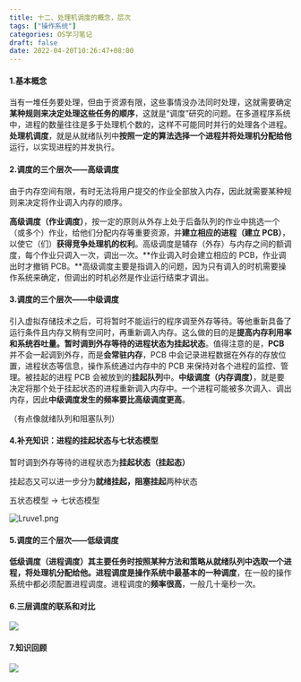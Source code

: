 ```yaml
---
title: 十二、处理机调度的概念，层次
tags: ["操作系统"]
categories: OS学习笔记
draft: false
date: 2022-04-20T10:26:47+08:00
---
```


#### 1.基本概念

当有一堆任务要处理，但由于资源有限，这些事情没办法同时处理，这就需要确定**某种规则来决定处理这些任务的顺序**，这就是“调度”研究的问题。在多道程序系统中，进程的数量往往是多于处理机个数的，这样不可能同时并行的处理各个进程。**处理机调度**，就是从就绪队列中**按照一定的算法选择一个进程并将处理机分配给他**运行，以实现进程的并发执行。

<!--more-->

#### 2.调度的三个层次——高级调度

由于内存空间有限，有时无法将用户提交的作业全部放入内存，因此就需要某种规则来决定将作业调入内存的顺序。

**高级调度（作业调度）**，按一定的原则从外存上处于后备队列的作业中挑选一个（或多个）作业，给他们分配内存等重要资源，并**建立相应的进程（建立 PCB）**，以使它（们）**获得竞争处理机的权利**。高级调度是辅存（外存）与内存之间的额调度，每个作业只调入一次，调出一次。**作业调入时会建立相应的 PCB，作业调出时才撤销 PCB。**高级调度主要是指调入的问题，因为只有调入的时机需要操作系统来确定，但调出的时机必然是作业运行结束才调出。

#### 3.调度的三个层次——中级调度

引入虚拟存储技术之后，可将暂时不能运行的程序调至外存等待。等他重新具备了运行条件且内存又稍有空间时，再重新调入内存。这么做的目的是**提高内存利用率和系统吞吐量。**暂时调到外存等待的进程状态为**挂起状态**。值得注意的是，**PCB**并不会一起调到外存，而是**会常驻内存**，PCB 中会记录进程数据在外存的存放位置，进程状态等信息，操作系统通过内存中的 PCB 来保持对各个进程的监控、管理。被挂起的进程 PCB 会被放到的**挂起队列**中。**中级调度（内存调度）**，就是要决定将那个处于挂起状态的进程重新调入内存中。一个进程可能被多次调入、调出内存，因此**中级调度发生的频率要比高级调度更高**。

（有点像就绪队列和阻塞队列）

#### 4.补充知识：进程的挂起状态与七状态模型

暂时调到外存等待的进程状态为**挂起状态（挂起态）**

挂起态又可以进一步分为**就绪挂起，阻塞挂起**两种状态

五状态模型 → 七状态模型

![Lruve1.png](https://s1.ax1x.com/2022/04/20/Lruve1.png)

#### 5.调度的三个层次——低级调度

**低级调度（进程调度）**其主要任务时按照某种方法和策略从就绪队列中选取一个进程，将处理机分配给他。进程调度是操作系统中**最基本的一种调度**，在一般的操作系统中都必须配置进程调度。进程调度的**频率很高**，一般几十毫秒一次。

#### 6.三层调度的联系和对比

![](https://s1.ax1x.com/2022/04/20/LrKonA.png)

#### 7.知识回顾

![](https://s1.ax1x.com/2022/04/20/LrKLh8.png)
